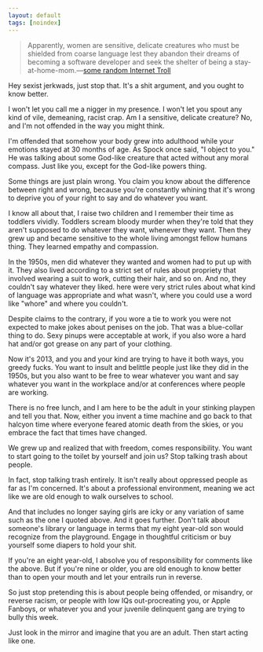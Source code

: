 ```yaml
---
layout: default
tags: [noindex]
---
```


> Apparently, women are sensitive, delicate creatures who must be shielded from coarse language lest they abandon their dreams of becoming a software developer and seek the shelter of being a stay-at-home-mom.—[some random Internet Troll](http://www.globalnerdy.com/2013/04/02/programmers-being-dicks-and-other-related-tales/#comments)

Hey sexist jerkwads, just stop that. It's a shit argument, and you ought to know better.

I won't let you call me a nigger in my presence. I won't let you spout any kind of vile, demeaning, racist crap. Am I a sensitive, delicate creature? No, and I'm not offended in the way you might think.

I'm offended that somehow your body grew into adulthood while your emotions stayed at 30 months of age. As Spock once said, "I object to you." He was talking about some God-like creature that acted without any moral compass. Just like you, except for the God-like powers thing.

Some things are just plain wrong. You claim you know about the difference between right and wrong, because you're constantly whining that it's wrong to deprive you of your right to say and do whatever you want.

I know all about that, I raise two children and I remember their time as toddlers vividly. Toddlers scream bloody murder when they're told that they aren't supposed to do whatever they want, whenever they want. Then they grew up and became sensitive to the whole living amongst fellow humans thing. They learned empathy and compassion.

In the 1950s, men did whatever they wanted and women had to put up with it. They also lived according to a strict set of rules about propriety that involved wearing a suit to work, cutting their hair, and so on. And no, they couldn't say whatever they liked. here were very strict rules about what kind of language was appropriate and what wasn't, where you could use a word like "whore" and where you couldn't.

Despite claims to the contrary, if you wore a tie to work you were not expected to make jokes about penises on the job. That was a blue-collar thing to do. Sexy pinups were acceptable at work, if you also wore a hard hat and/or got grease on any part of your clothing.

Now it's 2013, and you and your kind are trying to have it both ways, you greedy fucks. You want to insult and belittle people just like they did in the 1950s, but you also want to be free to wear whatever you want and say whatever you want in the workplace and/or at conferences where people are working.

There is no free lunch, and I am here to be the adult in your stinking playpen and tell you that. Now, either you invent a time machine and go back to that halcyon time where everyone feared atomic death from the skies, or you embrace the fact that times have changed.

We grew up and realized that with freedom, comes responsibility. You want to start going to the toilet by yourself and join us? Stop talking trash about people.

In fact, stop talking trash entirely. It isn't really about oppressed people as far as I'm concerned. It's about a professional environment, meaning we act like we are old enough to walk ourselves to school.

And that includes no longer saying girls are icky or any variation of same such as the one I quoted above. And it goes further. Don't talk about someone's library or language in terms that my eight year-old son would recognize from the playground. Engage in thoughtful criticism or buy yourself some diapers to hold your shit.

If you're an eight year-old, I absolve you of responsibility for comments like the above. But if you're nine or older, you are old enough to know better than to open your mouth and let your entrails run in reverse.

So just stop pretending this is about people being offended, or misandry, or reverse racism, or people with low IQs out-procreating you, or Apple Fanboys, or whatever you and your juvenile delinquent gang are trying to bully this week.

Just look in the mirror and imagine that you are an adult. Then start acting like one.